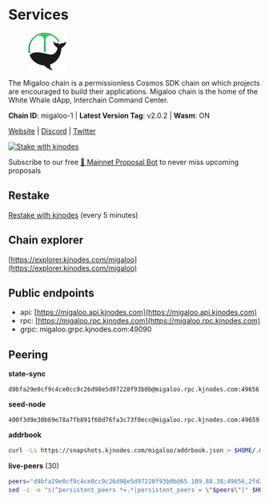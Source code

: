 # Services

<figure><img src="https://raw.githubusercontent.com/kj89/cosmos-images/main/logos/migaloo.png" alt=""><figcaption></figcaption></figure>

The Migaloo chain is a permissionless Cosmos SDK chain on which  projects are encouraged to build their applications. Migaloo chain  is the home of the White Whale dApp, Interchain Command Center.

**Chain ID**: migaloo-1 | **Latest Version Tag**: v2.0.2 | **Wasm**: ON

[Website](https://whitewhale.money) | [Discord](https://discord.gg/AyvcgD4jy3) | [Twitter](https://twitter.com/WhiteWhaleDefi)

[![Stake with kjnodes](https://i.ibb.co/cr44Q8j/button-stake-with-kjnodes.png)](https://restake.app/migaloo/migaloovaloper1jxtgnfw3tatfh90ju9j76dfrt3yea0zw2vnr8v)

Subscribe to our free [🤖 Mainnet Proposal Bot](https://t.me/kjnodes_proposal_bot) to never miss upcoming proposals

## Restake

[Restake with kjnodes](https://restake.app/migaloo/migaloovaloper1jxtgnfw3tatfh90ju9j76dfrt3yea0zw2vnr8v) (every 5 minutes)
## Chain explorer
[https://explorer.kjnodes.com/migaloo](https://explorer.kjnodes.com/migaloo)

## Public endpoints

* api: [https://migaloo.api.kjnodes.com](https://migaloo.api.kjnodes.com)
* rpc: [https://migaloo.rpc.kjnodes.com](https://migaloo.rpc.kjnodes.com)
* grpc: migaloo.grpc.kjnodes.com:49090

## Peering

**state-sync**

```text
d9bfa29e0cf9c4ce0cc9c26d98e5d97228f93b0b@migaloo.rpc.kjnodes.com:49656
```

**seed-node**

```text
400f3d9e30b69e78a7fb891f60d76fa3c73f0ecc@migaloo.rpc.kjnodes.com:49659
```

**addrbook**
```bash
curl -Ls https://snapshots.kjnodes.com/migaloo/addrbook.json > $HOME/.migalood/config/addrbook.json
```

**live-peers** (30)
```bash
peers="d9bfa29e0cf9c4ce0cc9c26d98e5d97228f93b0b@65.109.88.38:49656,2fd235d3f0a1a84abd197dcfdaf04fdabc092db8@168.119.62.80:26656,80be85c4980deccaa2fbd710029f0eb660dadf9a@51.81.16.186:26656,8a9e42026a687b2762cefbd74584ccbd6afa0be1@142.132.207.247:36656,da843d721574dd06d04b6fa32c9d7d552a376bf4@178.128.238.183:26120,9f0da7688c30a76bd2870288f861018179e421a0@65.108.130.171:26656,3b3428d679faa1bd498b3554ca798de3a0d802c6@162.19.89.8:20756,175ca82ab5b282549d68d79ff2c3703d26bcacef@141.94.109.71:20757,e39876398a43c0f9b93b5a82d8e38fa57c0373b5@65.109.89.19:20756,fe04ff9a13d8f0b23463e832f75eb5c845bd375e@213.239.214.73:7095,d20e91b12956469860da37a8e538305dad8d23d4@185.119.118.110:4000,ea8ec0c9613b8c096938469c499a6b1e3372085a@5.181.51.80:26656,51ca404bbc73d07fc0d6529388c90f807c5acf0b@65.109.104.72:20756,dfe5f91f824880e19d47475546d9874e0f2cea8c@5.79.74.229:8095,0c38efdc028867765e68f02979958468384ad087@51.89.155.2:23656,8ab347211b90560a0dca64ef0e4eef29012f2f67@65.109.71.119:26656,6c42aacf3939d503bad695d86108d214680e04a8@144.76.175.189:20756,744f2ecd98984eb0e20640ca4b7be69c0be0b81d@45.83.106.141:26656,2e756df28be5e4fa7d332ba732a160202ef86eee@167.235.21.165:26656,6870906f86e474d88d077c7c55af36debe49da04@178.162.165.194:7095,a46ad42b84690a2af0071f20337182b3bfba75fc@38.146.3.130:20756,56a59158450e6f819502812cf28febd65c1ac6be@206.189.26.213:26120,1be5580fb5c50c4225bd0002982816ea9bb2d351@81.0.220.94:24856,59c74642d0ec4d012dd7bd0a7e5af1eadf2061b2@65.109.30.183:26656,a0a450ead908bd65813322c1373802ef32c5736d@65.108.235.33:4000,1285606b577feaed7f045201a67f4a4e38f4726d@65.109.239.8:26656,78f0f5aa89b7ed92a5728dd3f67f646d8dda5213@198.244.228.162:55736,cf75b4e7c27d950181964e99bab6c7aaf330a312@85.214.64.99:26956,6f6f726ae93eadec16ea3de93e147de4061b6be4@84.203.117.234:26656,aedf3405d57c3efdcc2bdb1d571dc10f05247f08@51.89.40.85:22656"
sed -i -e "s|^persistent_peers *=.*|persistent_peers = \"$peers\"|" $HOME/.migalood/config/config.toml
```
